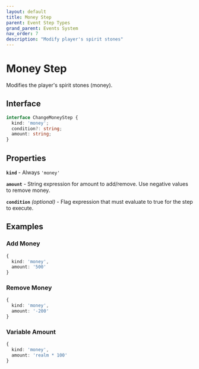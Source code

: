 ```yaml
---
layout: default
title: Money Step
parent: Event Step Types
grand_parent: Events System
nav_order: 7
description: "Modify player's spirit stones"
---
```


# Money Step

Modifies the player's spirit stones (money).

## Interface

```typescript
interface ChangeMoneyStep {
  kind: 'money';
  condition?: string;
  amount: string;
}
```

## Properties

**`kind`** - Always `'money'`

**`amount`** - String expression for amount to add/remove. Use negative values to remove money.

**`condition`** *(optional)* - Flag expression that must evaluate to true for the step to execute.

## Examples

### Add Money
```typescript
{
  kind: 'money',
  amount: '500'
}
```

### Remove Money
```typescript
{
  kind: 'money',
  amount: '-200'
}
```

### Variable Amount
```typescript
{
  kind: 'money',
  amount: 'realm * 100'
}
```